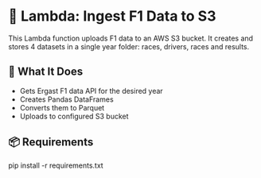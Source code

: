 # 🚀 Lambda: Ingest F1 Data to S3

This Lambda function uploads F1 data to an AWS S3 bucket. It creates and stores 4 datasets in a single year folder: races, drivers, races and results.

## 🧰 What It Does
- Gets Ergast F1 data API for the desired year
- Creates Pandas DataFrames 
- Converts them to Parquet
- Uploads to configured S3 bucket

## 📦 Requirements
pip install -r requirements.txt
